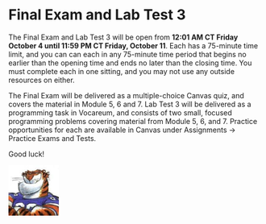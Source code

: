 # Final Exam and Lab Test 3

The Final Exam and Lab Test 3 will be open from **12:01 AM CT Friday October 4
until 11:59 PM CT Friday, October 11**. Each has a 75-minute time limit, and
you can can each in any 75-minute time period that begins no earlier than the
opening time and ends no later than the closing time. You must complete each in
one sitting, and you may not use any outside resources on either.

The Final Exam will be delivered as a multiple-choice Canvas quiz, and covers
the material in Module 5, 6 and 7. Lab Test 3 will be delivered as a
programming task in Vocareum, and consists of two small, focused programming
problems covering material from Module 5, 6, and 7. Practice opportunities for
each are available in Canvas under Assignments -> Practice Exams and Tests.

Good luck!

<img src="../../../img/rags.jpg" width="100">

